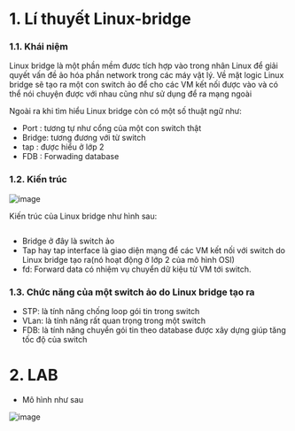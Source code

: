 # 1. Lí thuyết Linux-bridge


### 1.1. Khái niệm
Linux bridge là một phần mềm đươc tích hợp vào trong nhân Linux để giải quyết vấn đề ảo hóa phần network trong các máy vật lý. Về mặt logic Linux bridge sẽ tạo ra một con switch ảo để cho các VM kết nối được vào và có thể nói chuyện được với nhau cũng như sử dụng để ra mạng ngoài

Ngoài ra khi tìm hiểu Linux bridge còn có một số thuật ngữ như:
- Port : tương tự như cổng của một con switch thật
- Bridge: tương đương với từ switch
- tap : được hiểu ở lớp 2
- FDB : Forwading database
<a name="kt"></a>
### 1.2. Kiến trúc



![image](https://user-images.githubusercontent.com/83824403/178925685-f35eb369-8aec-4f63-8ab2-a0a01d375814.png)



Kiến trúc của Linux bridge như hình sau:

<img class="image__pic js-image-pic" src="http://i.imgur.com/xob7ljQ.png" alt="" id="screenshot-image">

- Bridge ở đây là switch ảo
- Tap hay tap interface là giao diện mạng để các VM kết nối với switch do Linux bridge tạo ra(nó hoạt động ở lớp 2 của mô hình OSI)
- fd: Forward data có nhiệm vụ chuyển dữ kiệu từ VM tới switch.
<a name="tp"></a>


### 1.3. Chức năng của một switch ảo do Linux bridge tạo ra
- STP: là tính năng chống loop gói tin trong switch
- VLan: là tính năng rất quan trọng trong một switch
- FDB: là tính năng chuyển gói tin theo database được xây dựng giúp tăng tốc độ của switch

<a name="lab"></a>



# 2. LAB

- Mô hình như sau

![image](https://user-images.githubusercontent.com/83824403/178926109-e2932395-906e-4d03-b9fc-c16bc0f1e7e7.png)

